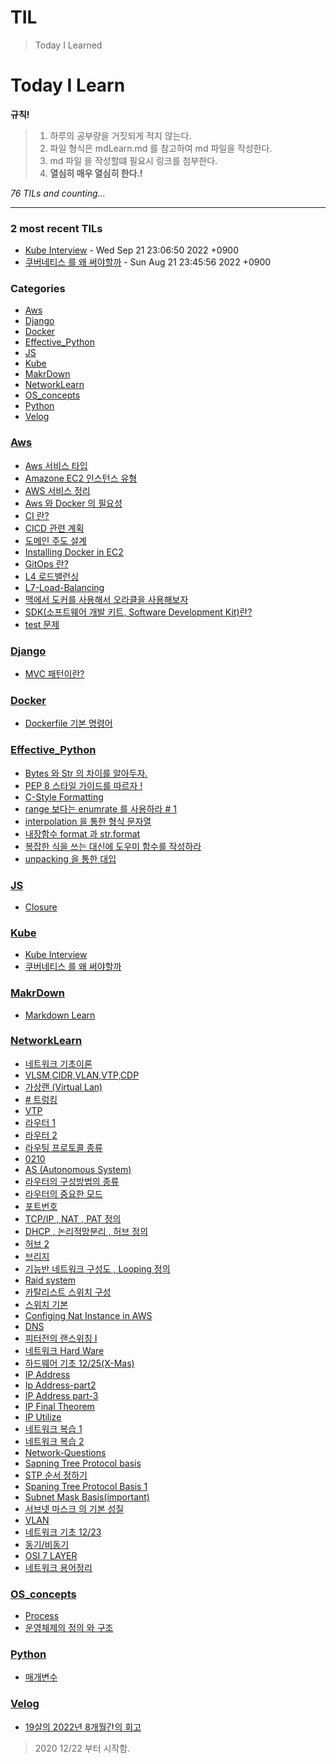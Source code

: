 # TIL
> Today I Learned

# Today I Learn

**규칙!**

> 1.  하루의 공부량을 거짓되게 적지 않는다.
> 2.  파일 형식은 mdLearn.md 를 참고하여 md 파일을 작성한다.
> 3.  md 파일 을 작성할떄 필요시 링크를 첨부한다.
> 4.  **열심히 매우 열심히 한다.!**


_76 TILs and counting..._

---

### 2 most recent TILs

- [Kube Interview](Kube/Kube-interview.md) - Wed Sep 21 23:06:50 2022 +0900
- [쿠버네티스 를 왜 써야할까](Kube/Why-Kube.md) - Sun Aug 21 23:45:56 2022 +0900

### Categories

- [Aws](#Aws)
- [Django](#Django)
- [Docker](#Docker)
- [Effective_Python](#Effective_Python)
- [JS](#JS)
- [Kube](#Kube)
- [MakrDown](#MakrDown)
- [NetworkLearn](#NetworkLearn)
- [OS_concepts](#OS_concepts)
- [Python](#Python)
- [Velog](#Velog)

### [Aws](#Aws)
- [Aws 서비스 타입](Aws/Aws-AvailableZone.md)
- [Amazone EC2 인스턴스 유형](Aws/Aws-Ec2_instance_Type.md)
- [AWS 서비스 정리](Aws/AwsUniv.md)
- [Aws 와 Docker 의 필요성](Aws/Aws_Docker.md)
- [CI 란?](Aws/CI-CD.md)
- [CICD 관련 계획](Aws/CICD_Build.md)
- [도메인 주도 설계](Aws/DDD.md)
- [Installing Docker in EC2](Aws/EC2-DockerInstall.md)
- [GitOps 란?](Aws/GitOps.md)
- [L4 로드밸런싱](Aws/L4-LoadBalancer.md)
- [L7-Load-Balancing](Aws/L7-LoadBalancer.md)
- [맥에서 도커를 사용해서 오라클을 사용해보자](Aws/UsingOracle.md)
- [SDK(소프트웨어 개발 키트, Software Development Kit)란?](Aws/WhatSDK.md)
- [test 문제](Aws/test.md)

### [Django](#Django)
- [MVC 패턴이란?](Django/MVC-MVT.md)

### [Docker](#Docker)
- [Dockerfile 기본 명령어](Docker/Dockerfile-syntax.md)

### [Effective_Python](#Effective_Python)
- [Bytes 와 Str 의 차이를 알아두자.](Effective_Python/Byte_STR.md)
- [PEP 8 스타일 가이드를 따르자 !](Effective_Python/Pep8Style.md)
- [C-Style Formatting](Effective_Python/cstylestr_formatting.md)
- [range 보다는 enumrate 를 사용하라 # 1](Effective_Python/enumrate.md)
- [interpolation 을 통한 형식 문자열](Effective_Python/interpolation_string.md)
- [내장함수 format 과 str.format](Effective_Python/str_format.md)
- [복잡한 식을 쓰는 대신에 도우미 함수를 작성하라](Effective_Python/str_helper_function.md)
- [unpacking 을 통한 대입](Effective_Python/unpacking.md)

### [JS](#JS)
- [Closure](JS/closure.md)

### [Kube](#Kube)
- [Kube Interview](Kube/Kube-interview.md)
- [쿠버네티스 를 왜 써야할까](Kube/Why-Kube.md)

### [MakrDown](#MakrDown)
- [Markdown Learn](MakrDown/MD-Learn.md)

### [NetworkLearn](#NetworkLearn)
- [네트워크 기초이론](NetworkLearn/0201.md)
- [VLSM,CIDR,VLAN,VTP,CDP](NetworkLearn/0202.md)
- [가상랜 (Virtual Lan)](NetworkLearn/0203.md)
- [# 트렁킹](NetworkLearn/0204.md)
- [VTP](NetworkLearn/0205.md)
- [라우터 1](NetworkLearn/0206.md)
- [라우터 2](NetworkLearn/0208.md)
- [라우팅 프로토콜 종류](NetworkLearn/0209.md)
- [0210](NetworkLearn/0210.md)
- [AS (Autonomous System)](NetworkLearn/0211.md)
- [라우터의 구성방법의 종류](NetworkLearn/0212.md)
- [라우터의 중요한 모드](NetworkLearn/0213.md)
- [포트번호](NetworkLearn/0214.md)
- [TCP/IP , NAT , PAT 정의](NetworkLearn/0215.md)
- [DHCP , 논리적망분리 , 허브 정의](NetworkLearn/0216.md)
- [허브 2](NetworkLearn/0217.md)
- [브리지](NetworkLearn/0218.md)
- [기능반 네트워크 구성도 , Looping 정의](NetworkLearn/0219.md)
- [Raid system](NetworkLearn/0302.md)
- [카탈리스트 스위치 구성](NetworkLearn/Catalist-Config.md)
- [스위치 기본](NetworkLearn/Catalist-SwitchBasis.md)
- [Configing Nat Instance in AWS](NetworkLearn/ConfigNatServer.md)
- [DNS](NetworkLearn/DNS.md)
- [피터전의 랜스위칭 I](NetworkLearn/LanSwitching-1.md)
- [네트워크 Hard Ware](NetworkLearn/NT-HardWare_2.md)
- [하드웨어 기초 12/25(X-Mas)](NetworkLearn/NT-Hardware_Basics.md)
- [IP Address](NetworkLearn/NT-IPBasis.md)
- [Ip Address-part2](NetworkLearn/NT-IPBasis2.md)
- [IP Address part-3](NetworkLearn/NT-IPBasis3.md)
- [IP Final Theorem](NetworkLearn/NT-IPFinal.md)
- [IP Utilize](NetworkLearn/NT-IPUtilize.md)
- [네트워크 복습 1](NetworkLearn/NT-Network-Review-1.md)
- [네트워크 복습 2](NetworkLearn/NT-Network-Review-2.md)
- [Network-Questions](NetworkLearn/NT-Questions.md)
- [Sapning Tree Protocol basis](NetworkLearn/NT-STP_Basis.md)
- [STP 순서 정하기](NetworkLearn/NT-STP_Workinng.md)
- [Spaning Tree Protocol Basis 1](NetworkLearn/NT-SpaningTree.md)
- [Subnet Mask Basis(important)](NetworkLearn/NT-SubnetMaskBaisis.md)
- [서브넷 마스크 의 기본 성질](NetworkLearn/NT-SubnetMaskBasis.md)
- [VLAN](NetworkLearn/NT-VLAN.md)
- [네트워크 기초 12/23](NetworkLearn/NetworkBasics.md)
- [동기/비동기](NetworkLearn/SynchroonousAsynchronous.md)
- [OSI 7 LAYER](NetworkLearn/concept7layer.md)
- [네트워크 용어정리](NetworkLearn/network.md)

### [OS_concepts](#OS_concepts)
- [Process](OS_concepts/Process.md)
- [운영체제의 정의 와 구조](OS_concepts/concepts.md)

### [Python](#Python)
- [매개변수](Python/parameter.md)

### [Velog](#Velog)
- [19살의 2022년 8개월간의 회고](Velog/EndedLife.md)

> 2020 12/22 부터 시작함.

